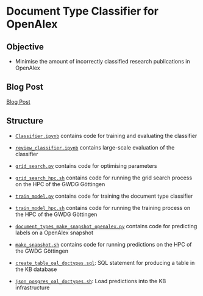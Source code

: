 # Document Type Classifier for OpenAlex

## Objective

- Minimise the amount of incorrectly classified research publications in OpenAlex

## Blog Post

[Blog Post](https://subugoe.github.io/scholcomm_analytics/posts/oal_document_types_classifier/)

## Structure

- [`Classifier.ipynb`](Classifier.ipynb) contains code for training and evaluating the classifier
- [`review_classifier.ipynb`](review_classifier.ipynb) contains large-scale evaluation of the classifier

- [`grid_search.py`](grid_search.py) contains code for optimising parameters 
- [`grid_search_hpc.sh`](grid_search_hpc.sh) contains code for running the grid search process on the HPC of the GWDG Göttingen

- [`train_model.py`](train_model.py) contains code for training the document type classifier
- [`train_model_hpc.sh`](train_model_hpc.sh) contains code for running the training process on the HPC of the GWDG Göttingen

- [`document_types_make_snapshot_openalex.py`](document_types_make_snapshot_openalex.py) contains code for predicting labels on a OpenAlex snapshot
- [`make_snapshot.sh`](make_snapshot.sh) contains code for running predictions on the HPC of the GWDG Göttingen

- [`create_table_oal_doctypes.sql`](create_table_oal_doctypes.sql): SQL statement for producing a table in the KB database
- [`json_posgres_oal_doctypes.sh`](json_posgres_oal_doctypes.sh): Load predictions into the KB infrastructure 


